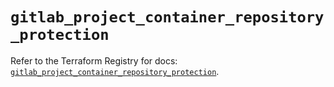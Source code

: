 # `gitlab_project_container_repository_protection`

Refer to the Terraform Registry for docs: [`gitlab_project_container_repository_protection`](https://registry.terraform.io/providers/gitlabhq/gitlab/18.4.0/docs/resources/project_container_repository_protection).
